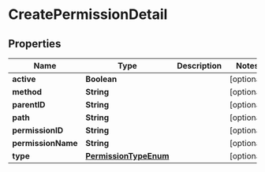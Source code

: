 

# CreatePermissionDetail

## Properties

Name | Type | Description | Notes
------------ | ------------- | ------------- | -------------
**active** | **Boolean** |  |  [optional]
**method** | **String** |  |  [optional]
**parentID** | **String** |  |  [optional]
**path** | **String** |  |  [optional]
**permissionID** | **String** |  |  [optional]
**permissionName** | **String** |  |  [optional]
**type** | [**PermissionTypeEnum**](PermissionTypeEnum.md) |  |  [optional]



